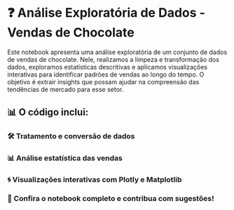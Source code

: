 # ❓ Análise Exploratória de Dados - Vendas de Chocolate

 Este notebook apresenta uma análise exploratória de um conjunto de dados de vendas de chocolate. Nele, realizamos a limpeza e transformação dos dados, exploramos estatísticas descritivas e aplicamos visualizações interativas para identificar padrões de vendas ao longo do tempo. O objetivo é extrair insights que possam ajudar na compreensão das tendências de mercado para esse setor.

## 📊 O código inclui:

### 🛠️ Tratamento e conversão de dados

### 📊 Análise estatística das vendas

### 🌀 Visualizações interativas com Plotly e Matplotlib

### 📌 Confira o notebook completo e contribua com sugestões!
